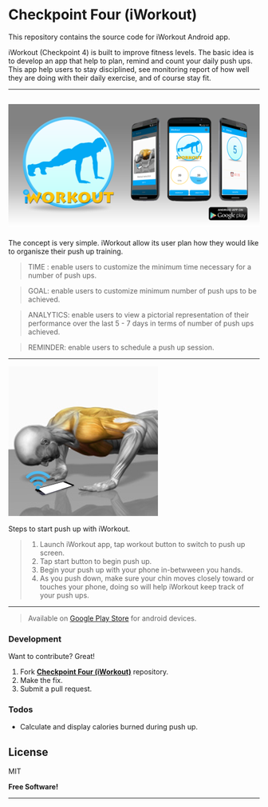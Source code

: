 Checkpoint Four (iWorkout)
==========================

This repository contains the source code for iWorkout Android app.

iWorkout (Checkpoint 4) is built to improve fitness levels. The basic idea is to develop an app that help to plan, remind and count your daily push ups. This app help users to stay disciplined, see monitoring report of how well they are doing with their daily exercise, and of course stay fit.

-------------

 ![Alt text](https://github.com/andela-kogunde/iWorkout/blob/master/app/src/main/assets/images/banner.png?raw=true "iWorkout")      
------------------------------------------------------------------------------------------------------------------------------

The concept is very simple. iWorkout allow its user plan how they would like to organisze their push up training.

> TIME : enable users to customize the minimum time necessary for a number of push ups.

> GOAL: enable users to customize minimum number of push ups to be achieved.

> ANALYTICS: enable users to view a pictorial representation of their performance over the last 5 - 7 days in terms of number of push ups achieved.

> REMINDER: enable users to schedule a push up session.

----------

 ![Alt text](https://github.com/andela-kogunde/iWorkout/blob/master/app/src/main/res/drawable/how_to_use.png?raw=true "iWorkout") 

Steps to start push up with iWorkout.
> 1. Launch iWorkout app, tap workout button to switch to push up screen.
> 2. Tap start button to begin push up.
> 3. Begin your push up with your phone in-betwween you hands.
> 4. As you push down, make sure your chin moves closely toward or touches your phone, doing so will help iWorkout keep track of your push ups.

----------

> Available on [<i class="icon-download"></i> Google Play Store](https://play.google.com/store/apps/details?id=com.andela.iworkout)  for android devices.


### Development

Want to contribute? Great!

1.  Fork [__Checkpoint Four (iWorkout)__](https://github.com/andela-kogunde/iWorkout.git) repository.
2.  Make the fix.
3.  Submit a pull request.

### Todos

 - Calculate and display calories burned during push up.

License
----

MIT


**Free Software!**

----------
